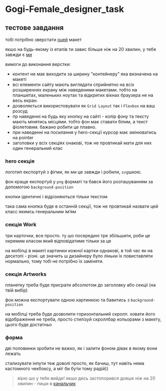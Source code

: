 # Gogi-Female_designer_task

## тестове завдання

тобі потрібно зверстати [оцей](https://www.figma.com/file/f7EWne2ZDiTGX2180POQ5L/ALPHA-group-%7C-test-task?node-id=0%3A1&t=piDzEhqGvQ0Sl5IM-1) макет

якшо на будь-якому із етапів ти завис більше ніж на 20 хвилин, у тебе завжди є [ми](https://app.slack.com/huddle/T04HKURD39C/C04PR6R409X)

вимоги до виконання верстки:

- контент не має виходити за ширину "контейнеру" яка визначена на макеті
- всі елементи сайту мають виглядати сприйнятно на всіх розширеннях екрану між наведеними макетами. тобто на планшетах, маленьких ноутах та відкритих вікнах браузера не на весь екран.
- дозволяється використовувати як `Grid Layout` так і `Flexbox` на ваш розсуд
- пр наведенні на будь яку кнопку на сайті - колір фону та тексту мають мінятись місцями. тобто фон має ставати білим, а текст фіолетовим. бажано робити це плавно.
- при наведенні на посилання у hero-секції курсор має змінюватись на pointer
- заголовки у всіх секціях онакові, тож не провтикай мати для них один генеральний клас

### hero секція

логотип експортуй з фігми, як ми це завжди і робили, `svg`шкою.

фон краще експортуй у `png` форматі та бався його розташуванням за допомогою `background-position`

кнопки ідентичні і відрізняються тільки текстом

така сама кнопка буде в останній секції, тож не провтикай назвати цей класс якимсь генеральним імʼям

### секція Work

три карточки, все просто. ту шо посередині тре збільшити, роби це окремим класом який відповідатиме тільки за це

на мобілці в макеті картинки кожної картки однакові, в той час як на десктопі - різні. це значить ш дизайнеру було ліньки їх повиставляти нормально, тому тобі не потрібно їх заміняти.

### секція Artworks

планетку треба буде присрати абсолютом до заголовку або секціі (на твій вибір)

фон можна експортувати одною картинкою та бавитись з `background-position`

на мобілці треба буде дозволити горизонтальний скролл. ховати його відображення не треба, просто стилізуй скроллбар кольорами з макету, цього буде достатньо

### форма

дві половинки зробити не важко, як і залити фоном дівак в якому вони лежать

стализувати інпути теж доволі просто, як бачиш, тут навіть нема кастомного чекбоксу, а міг би бути тому радій))

> вірю шо у тебе вийде! якшо десь застопорився довше ніж на 20 хвилин - пиши в [канальчик](https://app.slack.com/huddle/T04HKURD39C/C04PR6R409X)
